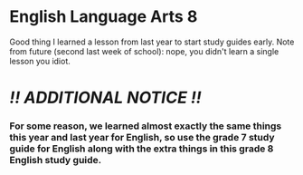 # English Language Arts 8

Good thing I learned a lesson from last year to start study guides early. Note from future (second last week of school): nope, you didn't learn a single lesson you idiot.

# ***!! ADDITIONAL NOTICE !!***

### For some reason, we learned almost exactly the same things this year and last year for English, so use the grade 7 study guide for English along with the extra things in this grade 8 English study guide.
